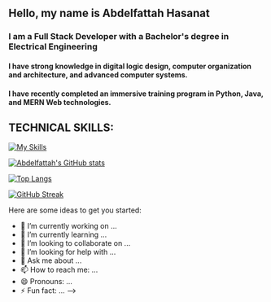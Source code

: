 ## Hello, my name is Abdelfattah Hasanat 
###  I am a Full Stack Developer with a Bachelor's degree in Electrical Engineering
#### I have strong knowledge in digital logic design, computer organization and architecture, and advanced computer systems.
#### I have recently completed an immersive training program in Python, Java, and MERN Web technologies.


## TECHNICAL SKILLS:
  [![My Skills](https://skillicons.dev/icons?i=js,html,css,python,matlab,java,nodejs,typescript,mysql)](https://skillicons.dev)

[![Abdelfattah's GitHub stats](https://github-readme-stats.vercel.app/api?username=Abdelfattah1998&count_private=true)](https://github.com/Abdelfattah1998/github-readme-stats)
  
[![Top Langs](https://github-readme-stats.vercel.app/api/top-langs/?username=Abdelfattah1998&layout=compact)](https://github.com/Abdelfattah1998/github-readme-stats)

[![GitHub Streak](https://github-readme-streak-stats.herokuapp.com?user=Abdelfattah1998&hide_border=true)](https://git.io/streak-stats)

Here are some ideas to get you started:

- 🔭 I’m currently working on ...
- 🌱 I’m currently learning ...
- 👯 I’m looking to collaborate on ...
- 🤔 I’m looking for help with ...
- 💬 Ask me about ...
- 📫 How to reach me: ...
- 😄 Pronouns: ...
- ⚡ Fun fact: ...
-->
